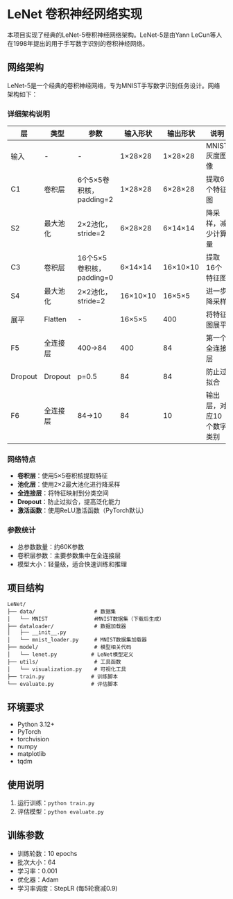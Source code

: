 # LeNet 卷积神经网络实现

本项目实现了经典的LeNet-5卷积神经网络架构。LeNet-5是由Yann LeCun等人在1998年提出的用于手写数字识别的卷积神经网络。

## 网络架构

LeNet-5是一个经典的卷积神经网络，专为MNIST手写数字识别任务设计。网络架构如下：

### 详细架构说明

| 层 | 类型 | 参数 | 输入形状 | 输出形状 | 说明 |
|---|---|---|---|---|---|
| 输入 | - | - | 1×28×28 | 1×28×28 | MNIST灰度图像 |
| C1 | 卷积层 | 6个5×5卷积核，padding=2 | 1×28×28 | 6×28×28 | 提取6个特征图 |
| S2 | 最大池化 | 2×2池化，stride=2 | 6×28×28 | 6×14×14 | 降采样，减少计算量 |
| C3 | 卷积层 | 16个5×5卷积核，padding=0 | 6×14×14 | 16×10×10 | 提取16个特征图 |
| S4 | 最大池化 | 2×2池化，stride=2 | 16×10×10 | 16×5×5 | 进一步降采样 |
| 展平 | Flatten | - | 16×5×5 | 400 | 将特征图展平 |
| F5 | 全连接层 | 400→84 | 400 | 84 | 第一个全连接层 |
| Dropout | Dropout | p=0.5 | 84 | 84 | 防止过拟合 |
| F6 | 全连接层 | 84→10 | 84 | 10 | 输出层，对应10个数字类别 |

### 网络特点

- **卷积层**：使用5×5卷积核提取特征
- **池化层**：使用2×2最大池化进行降采样
- **全连接层**：将特征映射到分类空间
- **Dropout**：防止过拟合，提高泛化能力
- **激活函数**：使用ReLU激活函数（PyTorch默认）

### 参数统计

- 总参数数量：约60K参数
- 卷积层参数：主要参数集中在全连接层
- 模型大小：轻量级，适合快速训练和推理

## 项目结构

```
LeNet/
├── data/                   # 数据集
│   └── MNIST               #MNIST数据集（下载后生成）
├── dataloader/             # 数据加载器
│   ├── __init__.py
│   └── mnist_loader.py     # MNIST数据集加载器
├── model/                  # 模型相关代码
│   └── lenet.py           # LeNet模型定义
├── utils/                  # 工具函数
│   └── visualization.py    # 可视化工具
├── train.py               # 训练脚本
└── evaluate.py            # 评估脚本
```

## 环境要求
- Python 3.12+
- PyTorch
- torchvision
- numpy
- matplotlib
- tqdm

## 使用说明
1. 运行训练：`python train.py`
2. 评估模型：`python evaluate.py`

## 训练参数
- 训练轮数：10 epochs
- 批次大小：64
- 学习率：0.001
- 优化器：Adam
- 学习率调度：StepLR (每5轮衰减0.9)
